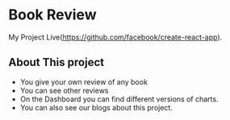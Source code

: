 # Book Review

My Project Live(https://github.com/facebook/create-react-app).

## About This project

* You give your own review of any book
* You can see other reviews
* On the Dashboard you can find different versions of charts.
* You can also see our blogs about this project.